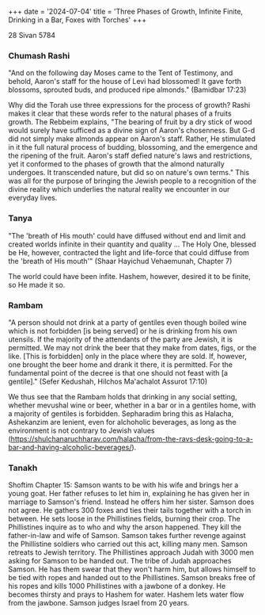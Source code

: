 +++
date = '2024-07-04'
title = 'Three Phases of Growth, Infinite Finite, Drinking in a Bar, Foxes with Torches'
+++

28 Sivan 5784

### Chumash Rashi

"And on the following day Moses came to the Tent of Testimony, and behold, Aaron's staff for the house of Levi had blossomed! It gave forth blossoms, sprouted buds, and produced ripe almonds." (Bamidbar 17:23)

Why did the Torah use three expressions for the process of growth? Rashi makes it clear that these words refer to the natural phases of a fruits growth. The Rebbeim explains, "The bearing of fruit by a dry stick of wood would surely have sufficed as a divine sign of Aaron's chosenness. But G-d did not simply make almonds appear on Aaron's staff. Rather, He stimulated in it the full natural process of budding, blossoming, and the emergence and the ripening of the fruit. Aaron's staff defied nature's laws and restrictions, yet it conformed to the phases of growth that the almond naturally undergoes. It transcended nature, but did so on nature's own terms." This was all for the purpose of bringing the Jewish people to a recognition of the divine reality which underlies the natural reality we encounter in our everyday lives.

### Tanya

"The 'breath of His mouth' could have diffused without end and limit and created worlds infinite in their quantity and quality ... The Holy One, blessed be He, however, contracted the light and life-force that could diffuse from the 'breath of His mouth'" (Shaar Hayichud Vehaemunah, Chapter 7)

The world could have been infite. Hashem, however, desired it to be finite, so He made it so.

### Rambam

"A person should not drink at a party of gentiles even though boiled wine which is not forbidden [is being served] or he is drinking from his own utensils. If the majority of the attendants of the party are Jewish, it is permitted. We may not drink the beer that they make from dates, figs, or the like. [This is forbidden] only in the place where they are sold. If, however, one brought the beer home and drank it there, it is permitted. For the fundamental point of the decree is that one should not feast with [a gentile]." (Sefer Kedushah, Hilchos Ma'achalot Assurot 17:10)

We thus see that the Rambam holds that drinking in any social setting, whether mevushal wine or beer, whether in a bar or in a gentiles home, with a majority of gentiles is forbidden. Sepharadim bring this as Halacha, Ashekanzim are lenient, even for alchoholic beverages, as long as the environment is not contrary to Jewish values (https://shulchanaruchharav.com/halacha/from-the-ravs-desk-going-to-a-bar-and-having-alcoholic-beverages/).

### Tanakh

Shoftim Chapter 15: Samson wants to be with his wife and brings her a young goat. Her father refuses to let him in, explaining he has given her in marriage to Samson's friend. Instead he offers him her sister. Samson does not agree. He gathers 300 foxes and ties their tails together with a torch in between. He sets loose in the Phillistines fields, burning their crop. The Phillistines inquire as to who and why the arson happened. They kill the father-in-law and wife of Samson. Samson takes further revenge against the Phillistine soldiers who carried out this act, killing many men. Samson retreats to Jewish territory. The Phillistines approach Judah with 3000 men asking for Samson to be handed out. The tribe of Judah approaches Samson. He has them swear that they won't harm him, but allows himself to be tied with ropes and handed out to the Phillistines. Samson breaks free of his ropes and kills 1000 Phillistines with a jawbone of a donkey. He becomes thirsty and prays to Hashem for water. Hashem lets water flow from the jawbone. Samson judges Israel from 20 years.
